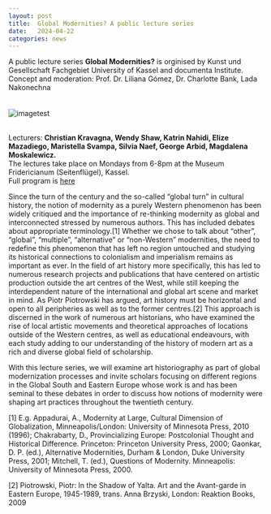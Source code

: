```yaml
---
layout: post
title:  Global Modernities? A public lecture series
date:   2024-04-22
categories: news
---
```


<section markdown="1" class="EN">


A public lecture series **Global Modernities?** is orginised by Kunst und Gesellschaft Fachgebiet University of Kassel and documenta Institute.
<br>
Concept and moderation: Prof. Dr. Liliana Gómez, Dr. Charlotte Bank, Lada Nakonechna
<br>
<br>
<br>
![imagetest]({{site.baseurl}}/assets/images/posts/global-modernities.png)
<br>
<br>

Lecturers: **Christian Kravagna, Wendy Shaw, Katrin Nahidi, Elize Mazadiego, Maristella Svampa, Silvia Naef, George Arbid, Magdalena Moskalewicz.**<br>
The lectures take place on Mondays from 6-8pm at the Museum Fridericianum (Seitenflügel), Kassel. <br>
Full program is [here](https://www.documenta-institut.de/en/artikel/global-modernities)

Since the turn of the century and the so-called “global turn” in cultural history, the notion of modernity as a purely Western phenomenon has been widely critiqued and the importance of re-thinking modernity as global and interconnected stressed by numerous authors. This has included debates about appropriate terminology.[1] Whether we chose to talk about “other”, “global”, “multiple”, “alternative” or “non-Western” modernities, the need to redefine this phenomenon that has left no region untouched and studying its historical connections to colonialism and imperialism remains as important as ever. In the field of art history more specifically, this has led to numerous research projects and publications that have centered on artistic production outside the art centres of the West, while still keeping the interdependent nature of the international and global art scene and market in mind. As Piotr Piotrowski has argued, art history must be horizontal and open to all peripheries as well as to the former centres.[2] This approach is discerned in the work of numerous art historians, who have examined the rise of local artistic movements and theoretical approaches of locations outside of the Western centres, as well as educational endeavours, with each study adding to our understanding of the history of modern art as a rich and diverse global field of scholarship.

With this lecture series, we will examine art historiography as part of global modernization processes and invite scholars focusing on different regions in the Global South and Eastern Europe whose work is and has been seminal to these debates in order to discuss how notions of modernity were shaping art practices throughout the twentieth century.

 

[1] E.g. Appadurai, A., Modernity at Large, Cultural Dimension of Globalization, Minneapolis/London: University of Minnesota Press, 2010 (1996); Chakrabarty, D., Provincializing Europe: Postcolonial Thought and Historical Difference. Princeton: Princeton University Press, 2000; Gaonkar, D. P. (ed.), Alternative Modernities, Durham & London, Duke University Press, 2001; Mitchell, T. (ed.), Questions of Modernity. Minneapolis: University of Minnesota Press, 2000.

[2] Piotrowski, Piotr: In the Shadow of Yalta. Art and the Avant-garde in Eastern Europe, 1945-1989, trans. Anna Brzyski, London: Reaktion Books, 2009

</section>


<section markdown="1" class="UKR">

</section>
